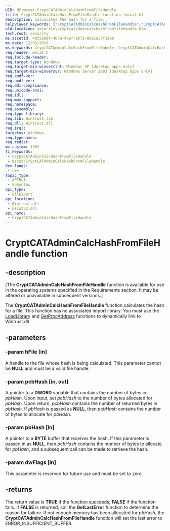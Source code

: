 ```yaml
---
UID: NF:mscat.CryptCATAdminCalcHashFromFileHandle
title: CryptCATAdminCalcHashFromFileHandle function (mscat.h)
description: Calculates the hash for a file.
helpviewer_keywords: ["CryptCATAdminCalcHashFromFileHandle","CryptCATAdminCalcHashFromFileHandle function [Security]","mscat/CryptCATAdminCalcHashFromFileHandle","security.cryptcatadmincalchashfromfilehandle"]
old-location: security\cryptcatadmincalchashfromfilehandle.htm
tech.root: security
ms.assetid: 4dc5688f-4b7a-4baf-9671-868cac7f1896
ms.date: 12/05/2018
ms.keywords: CryptCATAdminCalcHashFromFileHandle, CryptCATAdminCalcHashFromFileHandle function [Security], mscat/CryptCATAdminCalcHashFromFileHandle, security.cryptcatadmincalchashfromfilehandle
req.header: mscat.h
req.include-header: 
req.target-type: Windows
req.target-min-winverclnt: Windows XP [desktop apps only]
req.target-min-winversvr: Windows Server 2003 [desktop apps only]
req.kmdf-ver: 
req.umdf-ver: 
req.ddi-compliance: 
req.unicode-ansi: 
req.idl: 
req.max-support: 
req.namespace: 
req.assembly: 
req.type-library: 
req.lib: Wintrust.lib
req.dll: Wintrust.dll
req.irql: 
targetos: Windows
req.typenames: 
req.redist: 
ms.custom: 19H1
f1_keywords:
 - CryptCATAdminCalcHashFromFileHandle
 - mscat/CryptCATAdminCalcHashFromFileHandle
dev_langs:
 - c++
topic_type:
 - APIRef
 - kbSyntax
api_type:
 - DllExport
api_location:
 - Wintrust.dll
 - mscat32.dll
api_name:
 - CryptCATAdminCalcHashFromFileHandle
---
```


# CryptCATAdminCalcHashFromFileHandle function


## -description

<p class="CCE_Message">[The <b>CryptCATAdminCalcHashFromFileHandle</b> function is available for use in the operating systems specified in the Requirements section. It may be altered or unavailable in subsequent versions.]

The <b>CryptCATAdminCalcHashFromFileHandle</b> function calculates the hash for a file. This function has no associated import library. You must use the <a href="/windows/desktop/api/libloaderapi/nf-libloaderapi-loadlibrarya">LoadLibrary</a> and <a href="/windows/desktop/api/libloaderapi/nf-libloaderapi-getprocaddress">GetProcAddress</a> functions to dynamically link to Wintrust.dll.

## -parameters

### -param hFile [in]

A handle to the file whose hash is being calculated. This parameter cannot be <b>NULL</b> and must be a valid file handle.

### -param pcbHash [in, out]

A pointer to a <b>DWORD</b> variable that contains the number of bytes in <i>pbHash</i>. Upon input, set <i>pcbHash</i>  to the number of bytes allocated for <i>pbHash</i>. Upon return, <i>pcbHash</i> contains the number of returned bytes in  <i>pbHash</i>. If <i>pbHash</i> is passed as <b>NULL</b>, then <i>pcbHash</i> contains the number of bytes to allocate for  <i>pbHash</i>.

### -param pbHash [in]

A pointer to a <b>BYTE</b> buffer that receives the hash. If this parameter is passed in as <b>NULL</b>, then <i>pcbHash</i> contains the number of bytes to allocate for  <i>pbHash</i>, and a subsequent call can be made to retrieve the hash.

### -param dwFlags [in]

This parameter is reserved for future use and must be set to zero.

## -returns

The return value is <b>TRUE</b> if the function succeeds; <b>FALSE</b> if the function fails. If <b>FALSE</b> is returned, call the <b>GetLastError</b> function to determine the reason for failure. If not enough memory has been allocated for <i>pbHash</i>, the <b>CryptCATAdminCalcHashFromFileHandle</b> function will set the last error to ERROR_INSUFFICIENT_BUFFER.